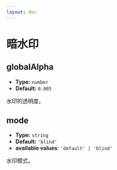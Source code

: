 ```yaml
---
layout: doc
---
```

# 暗水印

## globalAlpha

- **Type:** `number`
- **Default:** `0.005`

水印的透明度。

## mode

- **Type:** `string`
- **Default:** `'blind'`
- **available values**: `'default' | 'blind'`

水印模式。

